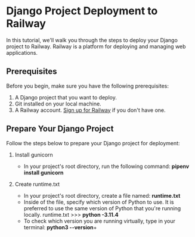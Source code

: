 # Django Project Deployment to Railway

In this tutorial, we'll walk you through the steps to deploy your Django project to Railway. Railway is a platform for deploying and managing web applications.

## Prerequisites

Before you begin, make sure you have the following prerequisites:

1. A Django project that you want to deploy.
2. Git installed on your local machine.
3. A Railway account. [Sign up for Railway](https://railway.app/) if you don't have one.

## Prepare Your Django Project

Follow the steps below to prepare your Django project for deployment:

1. Install gunicorn

   - In your project's root directory, run the following command: **pipenv install gunicorn**

2. Create runtime.txt
   - In your project's root directory, create a file named: **runtime.txt**
   - Inside of the file, specify which version of Python to use. It is preferred to use the same version of Python that you're running locally.
     runtime.txt >>> **python -3.11.4**
   - To check which version you are running virtually, type in your terminal: **python3 --version**+
